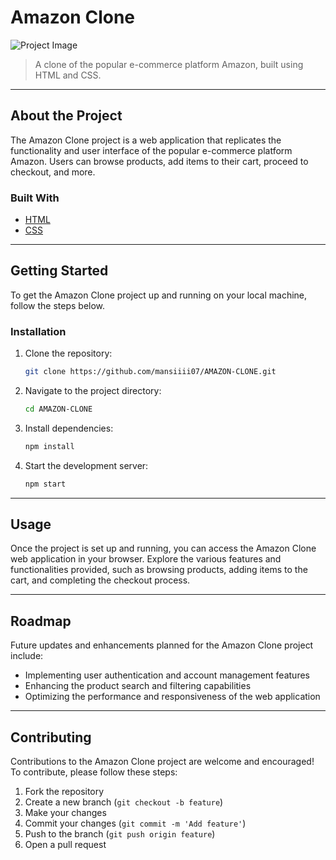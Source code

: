 # Amazon Clone

![Project Image](https://example.com/image.png)

> A clone of the popular e-commerce platform Amazon, built using HTML and CSS.
---


## About the Project

The Amazon Clone project is a web application that replicates the functionality and user interface of the popular e-commerce platform Amazon. Users can browse products, add items to their cart, proceed to checkout, and more. 

### Built With

- [HTML](https://developer.mozilla.org/en-US/docs/Web/HTML)
- [CSS](https://developer.mozilla.org/en-US/docs/Web/CSS)

---

## Getting Started

To get the Amazon Clone project up and running on your local machine, follow the steps below.


### Installation

1. Clone the repository:
   ```sh
   git clone https://github.com/mansiiii07/AMAZON-CLONE.git
   ```
2. Navigate to the project directory:
   ```sh
   cd AMAZON-CLONE
   ```
3. Install dependencies:
   ```sh
   npm install
   ```
4. Start the development server:
   ```sh
   npm start
   ```

---

## Usage

Once the project is set up and running, you can access the Amazon Clone web application in your browser. Explore the various features and functionalities provided, such as browsing products, adding items to the cart, and completing the checkout process.

---

## Roadmap

Future updates and enhancements planned for the Amazon Clone project include:

- Implementing user authentication and account management features
- Enhancing the product search and filtering capabilities
- Optimizing the performance and responsiveness of the web application

---

## Contributing

Contributions to the Amazon Clone project are welcome and encouraged! To contribute, please follow these steps:

1. Fork the repository
2. Create a new branch (`git checkout -b feature`)
3. Make your changes
4. Commit your changes (`git commit -m 'Add feature'`)
5. Push to the branch (`git push origin feature`)
6. Open a pull request

